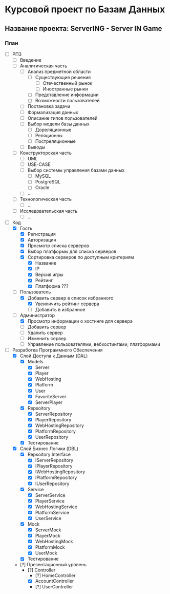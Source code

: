 # Курсовой проект по Базам Данных

## Название проекта: ServerING - Server IN Game

### План

- [ ] РПЗ
   - [ ] Введение
   - [ ] Аналитическая часть
       - [ ] Анализ предметной области
           - [ ] Cуществующие решения
               - [ ] Отечественный рынок
               - [ ] Иностранные рынки
           - [ ] Представление информации
           - [ ] Возможности пользователей
       - [ ] Постановка задачи
       - [ ] Формализация данных
       - [ ] Описание типов пользователей
       - [ ] Выбор модели базы данных
           - [ ] Дореляционные
           - [ ] Реляционны
           - [ ] Постреляционные
       - [ ] Выводы
   - [ ] Конструкторская часть
       - [ ] UML
       - [ ] USE-CASE
       - [ ] Выбор системы управления базами данных
           - [ ] MySQL
           - [ ] PostgreSQL
           - [ ] Oracle
       - [ ] ...
   - [ ] Технологическая часть
       - [ ] ...
   - [ ] Исследовательская часть
       - [ ] ...

- [ ] Код
    - [x] Гость
        - [x] Регистрация
        - [x] Авторизация
        - [x] Просмотр списка серверов
        - [x] Выбор платформы для списка серверов
        - [x] Сортировка серверов по доступным критериям
            - [x] Название
            - [x] IP
            - [x] Версия игры
            - [x] Рейтинг
            - [x] Платформа ???
    - [ ] Пользователь
        - [x] Добавить сервер в список избранного
            - [x] Увеиличить рейтинг сервера
            - [ ] Добавить в избранное
    - [ ] Администратор
        - [x] Просмотр информации о хостинге для сервера
        - [ ] Добавить сервер
        - [ ] Удалить сервер
        - [ ] Изменить сервер
        - [ ] Управление пользователями, вебхостингами, платформами

- [ ] Разработка Программного Обеспечения
    - [x] Слой Доступа к Данным (DAL)
        - [x] Models
            - [x] Server
            - [x] Player
            - [x] WebHosting
            - [x] Platform
            - [x] User
            - [x] FavoriteServer
            - [x] ServerPlayer
        - [x] Repsoitory
            - [x] ServerRepository
            - [x] PlayerRepository
            - [x] WebHostingRepository
            - [x] PlatformRepository
            - [x] UserRepository
        - [x] Тестирование
    - [x] Слой Бизнес Логики (DBL)
        - [x] Repsoitory Interface
            - [x] IServerRepository
            - [x] IPlayerRepository
            - [x] IWebHostingRepository
            - [x] IPlatformRepository
            - [x] IUserRepository
        - [x] Service
            - [x] ServerService
            - [x] PlayerService
            - [x] WebHostingService
            - [x] PlatformService
            - [x] UserService
        - [x] Mock
            - [x] ServerMock
            - [x] PlayerMock
            - [x] WebHostingMock
            - [x] PlatformMock
            - [x] UserMock
        - [x] Тестирование
    - [?] Презентационный уровень
        - [?] Controller
            - [?] HomeController
            - [x] AccountController
            - [?] UserController
        